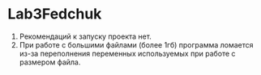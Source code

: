 # Lab3Fedchuk

1. Рекомендаций к запуску проекта нет.
2. При работе с большими файлами (более 1гб) программа ломается из-за переполнения переменных используемых при работе с размером файла.
